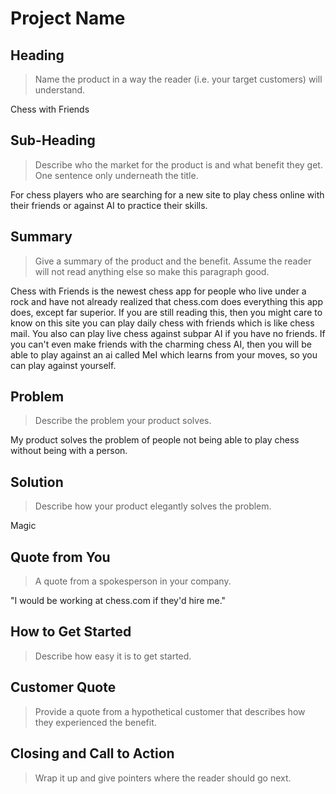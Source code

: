 # Project Name #

<!--
> This material was originally posted [here](http://www.quora.com/What-is-Amazons-approach-to-product-development-and-product-management). It is reproduced here for posterities sake.

There is an approach called "working backwards" that is widely used at Amazon. They work backwards from the customer, rather than starting with an idea for a product and trying to bolt customers onto it. While working backwards can be applied to any specific product decision, using this approach is especially important when developing new products or features.

For new initiatives a product manager typically starts by writing an internal press release announcing the finished product. The target audience for the press release is the new/updated product's c;;ustomers, which can be retail customers or internal users of a tool or technology. Internal press releases are centered around the customer problem, how current solutions (internal or external) fail, and how the new product will blow away existing solutions.

If the benefits listed don't sound very interesting or exciting to customers, then perhaps they're not (and shouldn't be built). Instead, the product manager should keep iterating on the press release until they've come up with benefits that actually sound like benefits. Iterating on a press release is a lot less expensive than iterating on the product itself (and quicker!).

If the press release is more than a page and a half, it is probably too long. Keep it simple. 3-4 sentences for most paragraphs. Cut out the fat. Don't make it into a spec. You can accompany the press release with a FAQ that answers all of the other business or execution questions so the press release can stay focused on what the customer gets. My rule of thumb is that if the press release is hard to write, then the product is probably going to suck. Keep working at it until the outline for each paragraph flows.

Oh, and I also like to write press-releases in what I call "Oprah-speak" for mainstream consumer products. Imagine you're sitting on Oprah's couch and have just explained the product to her, and then you listen as she explains it to her audience. That's "Oprah-speak", not "Geek-speak".

Once the project moves into development, the press release can be used as a touchstone; a guiding light. The product team can ask themselves, "Are we building what is in the press release?" If they find they're spending time building things that aren't in the press release (overbuilding), they need to ask themselves why. This keeps product development focused on achieving the customer benefits and not building extraneous stuff that takes longer to build, takes resources to maintain, and doesn't provide real customer benefit (at least not enough to warrant inclusion in the press release).
 -->

## Heading ##
  > Name the product in a way the reader (i.e. your target customers) will understand.

  Chess with Friends

## Sub-Heading ##
  > Describe who the market for the product is and what benefit they get. One sentence only underneath the title.

  For chess players who are searching for a new site to play chess online with their friends or against AI to practice their skills.

## Summary ##
  > Give a summary of the product and the benefit. Assume the reader will not read anything else so make this paragraph good.

  Chess with Friends is the newest chess app for people who live under a rock and have not already realized that chess.com does everything this app does, except far superior. If you are still reading this, then you might care to know on this site you can play daily chess with friends which is like chess mail. You also can play live chess against subpar AI if you have no friends. If you can't even make friends with the charming chess AI, then you will be able to play against an ai called MeI which learns from your moves, so you can play against yourself.

## Problem ##
  > Describe the problem your product solves.

  My product solves the problem of people not being able to play chess without being with a person.

## Solution ##
  > Describe how your product elegantly solves the problem.

  Magic

## Quote from You ##
  > A quote from a spokesperson in your company.

  "I would be working at chess.com if they'd hire me."

## How to Get Started ##
  > Describe how easy it is to get started.

## Customer Quote ##
  > Provide a quote from a hypothetical customer that describes how they experienced the benefit.

## Closing and Call to Action ##
  > Wrap it up and give pointers where the reader should go next.
